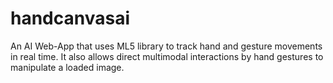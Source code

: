 # handcanvasai
An AI Web-App that uses ML5 library to track hand and gesture movements in real time. It also allows direct multimodal interactions by hand gestures to manipulate a loaded image.
